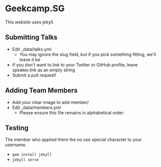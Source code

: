 # Geekcamp.SG

This website uses jekyll.

## Submitting Talks

- Edit \_data/talks.yml
  - You may ignore the slug field, but if you pick something fitting, we'll leave it be
- If you don't want to link to your Twitter or GitHub profile, leave speaker.link as an empty string
- Submit a pull request!

## Adding Team Members

- Add your clear image  to add member/
- Edit \_data/members.yml
  - Please ensure this file remains in alphabetical order.

## Testing
The member who applied there the no use special character to your username.
- `gem install jekyll`
- `jekyll serve`
